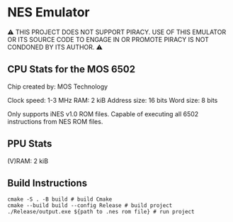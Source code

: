 # NES Emulator

⚠ THIS PROJECT DOES NOT SUPPORT PIRACY. USE OF THIS EMULATOR OR ITS SOURCE CODE TO ENGAGE IN OR PROMOTE PIRACY IS NOT CONDONED BY ITS AUTHOR. ⚠ 

## CPU Stats for the MOS 6502

Chip created by: MOS Technology 

Clock speed: 1-3 MHz
RAM: 2 kiB
Address size: 16 bits
Word size: 8 bits

Only supports iNES v1.0 ROM files.
Capable of executing all 6502 instructions from NES ROM files. 

## PPU Stats 

(V)RAM: 2 kiB

## Build Instructions

```SH
cmake -S . -B build # build Cmake
cmake --build build --config Release # build project
./Release/output.exe ${path to .nes rom file} # run project
```